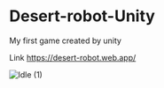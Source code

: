 # Desert-robot-Unity
My first game created by unity

Link https://desert-robot.web.app/

![Idle (1)](https://user-images.githubusercontent.com/94544396/149664632-0ce4a89d-a350-414c-94e7-802be037035b.png)
